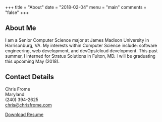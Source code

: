 +++
title = "About"
date = "2018-02-04"
menu = "main"
comments = "false"
+++

About Me
--------

I am a Senior Computer Science major at James Madison University in Harrisonburg, VA. My interests within Computer Science include: software engineering, web development, and devOps/cloud development. This past summer, I interned for Stratus Solutions in Fulton, MD. I will be graduating this upcoming May (2018).

Contact Details
---------------

Chris Frome
<br />
Maryland
<br />
(240) 394-2625
<br />
[chris@chrisfrome.com](mailto:chris@chrisfrome.com)

[Download Resume](/ChristopherAFromeResume2017.pdf)

